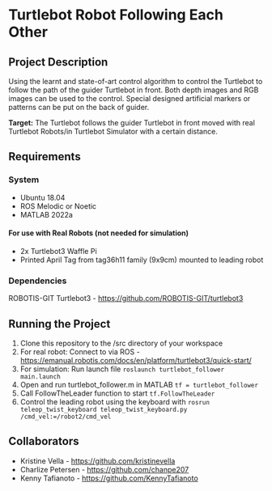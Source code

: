 # Turtlebot Robot Following Each Other
## Project Description
Using the learnt and state-of-art control algorithm to control the Turtlebot to follow the path of the 
guider  Turtlebot  in  front.  Both  depth  images  and  RGB  images  can  be  used  to the  control.  Special 
designed artificial markers or patterns can be put on the back of guider.

**Target:** The  Turtlebot  follows  the  guider  Turtlebot  in  front  moved  with  real  Turtlebot  Robots/in 
Turtlebot Simulator with a certain distance. 

## Requirements
### System
- Ubuntu 18.04  
- ROS Melodic or Noetic 
- MATLAB 2022a
#### For use with Real Robots (not needed for simulation)
- 2x Turtlebot3 Waffle Pi
- Printed April Tag from tag36h11 family (9x9cm) mounted to leading robot

### Dependencies
ROBOTIS-GIT Turtlebot3 - https://github.com/ROBOTIS-GIT/turtlebot3

## Running the Project
1. Clone this repository to the /src directory of your workspace
2. For real robot: Connect to via ROS - https://emanual.robotis.com/docs/en/platform/turtlebot3/quick-start/
3. For simulation: Run launch file `roslaunch turtlebot_follower main.launch`
4. Open and run turtlebot_follower.m in MATLAB `tf = turtlebot_follower`
5. Call FollowTheLeader function to start `tf.FollowTheLeader`
6. Control the leading robot using the keyboard with `rosrun teleop_twist_keyboard teleop_twist_keyboard.py /cmd_vel:=/robot2/cmd_vel`

## Collaborators
- Kristine Vella - https://github.com/kristinevella
- Charlize Petersen - https://github.com/chanpe207
- Kenny Tafianoto - https://github.com/KennyTafianoto
